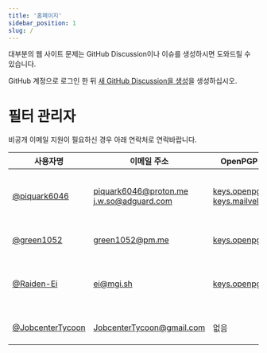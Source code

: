 ```yaml
---
title: '홈페이지'
sidebar_position: 1
slug: /
---
```


대부분의 웹 사이트 문제는 GitHub Discussion이나 이슈를 생성하시면 도와드릴 수 있습니다.

GitHub 계정으로 로그인 한 뒤 [새 GitHub Discussion을 생성](https://github.com/orgs/List-KR/discussions)을 생성하십시오.

# 필터 관리자

비공개 이메일 지원이 필요하신 경우 아래 연락처로 연락바랍니다.

사용자명 | 이메일 주소 | OpenPGP 공개 키 | 권한
------------ | -------- | ------- | --------
[@piquark6046](https://github.com/piquark6046) | piquark6046@proton.me j.w.so@adguard.com | [keys.openpgp.org](https://keys.openpgp.org/search?q=piquark6046%40proton.me) [keys.mailvelope.com](https://keys.mailvelope.com/pks/lookup?op=get&search=piquark6046%40proton.me) | 조직 Owner, Admin (List-KR)
[@green1052](https://github.com/green1052) | green1052@pm.me | [keys.openpgp.org](https://keys.openpgp.org/search?q=green1052%40pm.me) | Write (List-KR)
[@Raiden-Ei](https://github.com/Raiden-Ei) | ei@mgi.sh | [keys.openpgp.org](https://keys.openpgp.org/search?q=ei%40mgi.sh) | 조직 Owner, Admin (List-KR)
[@JobcenterTycoon](https://github.com/JobcenterTycoon/) | JobcenterTycoon@gmail.com | 없음 | Write (List-KR)